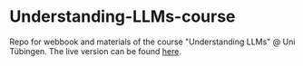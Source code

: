 # Understanding-LLMs-course
Repo for webbook and materials of the course "Understanding LLMs" @ Uni Tübingen.
The live version can be found [here](https://cogsciprag.github.io/Understanding-LLMs-course/intro.html).
